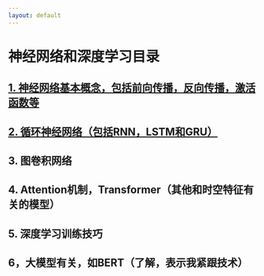 ```yaml
---
layout: default
---
```


# 神经网络和深度学习目录
## [1. 神经网络基本概念，包括前向传播，反向传播，激活函数等](ml_dl_1.md)
## [2. 循环神经网络（包括RNN，LSTM和GRU）](ml_dl_2_cnn.md)
## 3. 图卷积网络
## 4. Attention机制，Transformer（其他和时空特征有关的模型）
## 5. 深度学习训练技巧
## 6，大模型有关，如BERT（了解，表示我紧跟技术）
